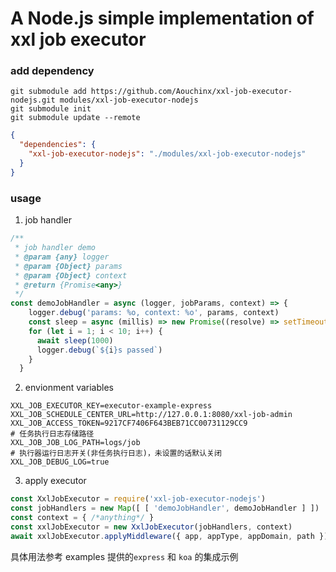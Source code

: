 # A Node.js simple implementation of xxl job executor

### add dependency

```shell
git submodule add https://github.com/Aouchinx/xxl-job-executor-nodejs.git modules/xxl-job-executor-nodejs
git submodule init
git submodule update --remote
```

```json
{
  "dependencies": {
    "xxl-job-executor-nodejs": "./modules/xxl-job-executor-nodejs"
  }
}
```

### usage

1. job handler

```javascript
/**
 * job handler demo
 * @param {any} logger
 * @param {Object} params
 * @param {Object} context
 * @return {Promise<any>}
 */
const demoJobHandler = async (logger, jobParams, context) => {
    logger.debug('params: %o, context: %o', params, context)
    const sleep = async (millis) => new Promise((resolve) => setTimeout(resolve, millis))
    for (let i = 1; i < 10; i++) {
      await sleep(1000)
      logger.debug(`${i}s passed`)
    }
  }
```

2. envionment variables

```dotenv
XXL_JOB_EXECUTOR_KEY=executor-example-express
XXL_JOB_SCHEDULE_CENTER_URL=http://127.0.0.1:8080/xxl-job-admin
XXL_JOB_ACCESS_TOKEN=9217CF7406F643BEB71CC00731129CC9
# 任务执行日志存储路径
XXL_JOB_JOB_LOG_PATH=logs/job
# 执行器运行日志开关(非任务执行日志)，未设置的话默认关闭
XXL_JOB_DEBUG_LOG=true
```

3. apply executor

```javascript
const XxlJobExecutor = require('xxl-job-executor-nodejs')
const jobHandlers = new Map([ [ 'demoJobHandler', demoJobHandler ] ])
const context = { /*anything*/ }
const xxlJobExecutor = new XxlJobExecutor(jobHandlers, context)
await xxlJobExecutor.applyMiddleware({ app, appType, appDomain, path })
```

具体用法参考 examples 提供的`express` 和 `koa` 的集成示例
